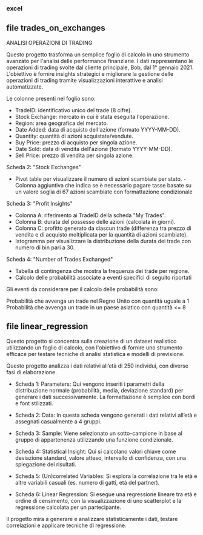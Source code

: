 ### excel
## file trades_on_exchanges
ANALISI OPERAZIONI DI TRADING

Questo progetto trasforma un semplice foglio di calcolo in uno strumento avanzato per l'analisi delle performance finanziarie. I dati rappresentano le operazioni di trading svolte dal cliente principale, Bob, dal 1° gennaio 2021. L'obiettivo è fornire insights strategici e migliorare la gestione delle operazioni di trading tramite visualizzazioni interattive e analisi automatizzate.

Le colonne presenti nel foglio sono:

- TradeID: identificativo unico del trade (8 cifre).
- Stock Exchange: mercato in cui è stata eseguita l'operazione.
- Region: area geografica del mercato.
- Date Added: data di acquisto dell'azione (formato YYYY-MM-DD).
- Quantity: quantità di azioni acquistate/vendute.
- Buy Price: prezzo di acquisto per singola azione.
- Date Sold: data di vendita dell'azione (formato YYYY-MM-DD).
- Sell Price: prezzo di vendita per singola azione.

Scheda 2: "Stock Exchanges"

 - Pivot table per visualizzare il numero di azioni scambiate per stato. - Colonna aggiuntiva che indica se è necessario pagare tasse basate su un valore soglia di 67 azioni scambiate con formattazione condizionale

Scheda 3: "Profit Insights"

- Colonna A: riferimento ai TradeID della scheda "My Trades". 
- Colonna B: durata del possesso delle azioni (calcolata in giorni). 
- Colonna C: profitto generato da ciascun trade (differenza tra prezzo di vendita e di acquisto moltiplicata per la quantità di azioni scambiate). 
- Istogramma per visualizzare la distribuzione della durata dei trade con numero di bin pari a 30. 

Scheda 4: "Number of Trades Exchanged"

- Tabella di contingenza che mostra la frequenza dei trade per regione. 
- Calcolo delle probabilità associate a eventi specifici di seguito riportati

Gli eventi da considerare per il calcolo delle probabilità sono:

Probabilità che avvenga un trade nel Regno Unito con quantità uguale a 1
Probabilità che avvenga un trade in un paese asiatico con quantità <= 8

## file linear_regression

Questo progetto si concentra sulla creazione di un dataset realistico utilizzando un foglio di calcolo, con l'obiettivo di fornire uno strumento efficace per testare tecniche di analisi statistica e modelli di previsione.

Questo progetto analizza i dati relativi all’età di 250 individui, con diverse fasi di elaborazione.

- Scheda 1: Parameters: Qui vengono inseriti i parametri della distribuzione normale (probabilità, media, deviazione standard) per generare i dati successivamente. La formattazione è semplice con bordi e font stilizzati.

- Scheda 2: Data: In questa scheda vengono generati i dati relativi all’età e assegnati casualmente a 4 gruppi.

- Scheda 3: Sample: Viene selezionato un sotto-campione in base al gruppo di appartenenza utilizzando una funzione condizionale.

- Scheda 4: Statistical Insight: Qui si calcolano valori chiave come deviazione standard, valore atteso, intervallo di confidenza, con una spiegazione dei risultati.

- Scheda 5: (Un)correlated Variables: Si esplora la correlazione tra le età e altre variabili casuali (es. numero di gatti, età del partner).

- Scheda 6: Linear Regression: Si esegue una regressione lineare tra età e ordine di censimento, con la visualizzazione di uno scatterplot e la regressione calcolata per un partecipante.

Il progetto mira a generare e analizzare statisticamente i dati, testare correlazioni e applicare tecniche di regressione.
